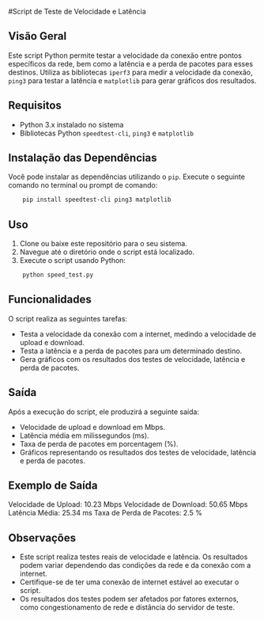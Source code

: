 #Script de Teste de Velocidade e Latência

## Visão Geral


Este script Python permite testar a velocidade da conexão entre pontos específicos da rede, bem como a latência e a perda de pacotes para esses destinos. Utiliza as bibliotecas `iperf3` para medir a velocidade da conexão, `ping3` para testar a latência e `matplotlib` para gerar gráficos dos resultados.

## Requisitos

- Python 3.x instalado no sistema
- Bibliotecas Python `speedtest-cli`, `ping3` e `matplotlib`

## Instalação das Dependências

Você pode instalar as dependências utilizando o `pip`. Execute o seguinte comando no terminal ou prompt de comando:

```bash
    pip install speedtest-cli ping3 matplotlib
```


## Uso

1. Clone ou baixe este repositório para o seu sistema.
2. Navegue até o diretório onde o script está localizado.
3. Execute o script usando Python:


```bash
    python speed_test.py
```

## Funcionalidades

O script realiza as seguintes tarefas:

- Testa a velocidade da conexão com a internet, medindo a velocidade de upload e download.
- Testa a latência e a perda de pacotes para um determinado destino.
- Gera gráficos com os resultados dos testes de velocidade, latência e perda de pacotes.

## Saída

Após a execução do script, ele produzirá a seguinte saída:

- Velocidade de upload e download em Mbps.
- Latência média em milissegundos (ms).
- Taxa de perda de pacotes em porcentagem (%).
- Gráficos representando os resultados dos testes de velocidade, latência e perda de pacotes.

## Exemplo de Saída

Velocidade de Upload: 10.23 Mbps
Velocidade de Download: 50.65 Mbps
Latência Média: 25.34 ms
Taxa de Perda de Pacotes: 2.5 %

## Observações

- Este script realiza testes reais de velocidade e latência. Os resultados podem variar dependendo das condições da rede e da conexão com a internet.
- Certifique-se de ter uma conexão de internet estável ao executar o script.
- Os resultados dos testes podem ser afetados por fatores externos, como congestionamento de rede e distância do servidor de teste.